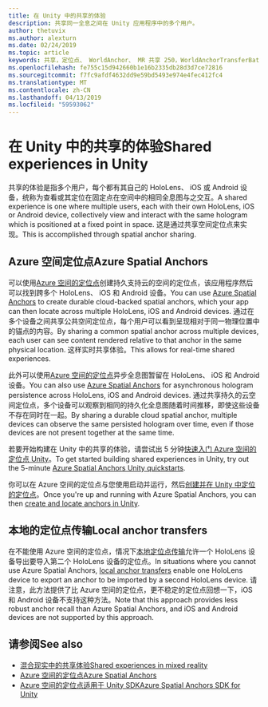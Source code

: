 ```yaml
---
title: 在 Unity 中的共享的体验
description: 共享同一全息之间在 Unity 应用程序中的多个用户。
author: thetuvix
ms.author: alexturn
ms.date: 02/24/2019
ms.topic: article
keywords: 共享，定位点、 WorldAnchor、 MR 共享 250，WorldAnchorTransferBatch，SpatialPerception、 Azure、 Azure 空间的定位点，ASA
ms.openlocfilehash: fe755c15d942660b1e16b2335db28d3d7ce72816
ms.sourcegitcommit: f7fc9afdf4632dd9e59bd5493e974e4fec412fc4
ms.translationtype: MT
ms.contentlocale: zh-CN
ms.lasthandoff: 04/13/2019
ms.locfileid: "59593062"
---
```

# <a name="shared-experiences-in-unity"></a><span data-ttu-id="2fb29-104">在 Unity 中的共享的体验</span><span class="sxs-lookup"><span data-stu-id="2fb29-104">Shared experiences in Unity</span></span>

<span data-ttu-id="2fb29-105">共享的体验是指多个用户，每个都有其自己的 HoloLens、 iOS 或 Android 设备，统称为查看或其定位在固定点在空间中的相同全息图与之交互。</span><span class="sxs-lookup"><span data-stu-id="2fb29-105">A shared experience is one where multiple users, each with their own HoloLens, iOS or Android device, collectively view and interact with the same hologram which is positioned at a fixed point in space.</span></span> <span data-ttu-id="2fb29-106">这是通过共享空间定位点来实现。</span><span class="sxs-lookup"><span data-stu-id="2fb29-106">This is accomplished through spatial anchor sharing.</span></span>

## <a name="azure-spatial-anchors"></a><span data-ttu-id="2fb29-107">Azure 空间定位点</span><span class="sxs-lookup"><span data-stu-id="2fb29-107">Azure Spatial Anchors</span></span>

<span data-ttu-id="2fb29-108">可以使用<a href="https://docs.microsoft.com/azure/spatial-anchors/overview" target="_blank">Azure 空间的定位点</a>创建持久支持云的空间的定位点，该应用程序然后可以找到跨多个 HoloLens、 iOS 和 Android 设备。</span><span class="sxs-lookup"><span data-stu-id="2fb29-108">You can use <a href="https://docs.microsoft.com/azure/spatial-anchors/overview" target="_blank">Azure Spatial Anchors</a> to create durable cloud-backed spatial anchors, which your app can then locate across multiple HoloLens, iOS and Android devices.</span></span>  <span data-ttu-id="2fb29-109">通过在多个设备之间共享公共空间定位点，每个用户可以看到呈现相对于同一物理位置中的锚点的内容。</span><span class="sxs-lookup"><span data-stu-id="2fb29-109">By sharing a common spatial anchor across multiple devices, each user can see content rendered relative to that anchor in the same physical location.</span></span>  <span data-ttu-id="2fb29-110">这样实时共享体验。</span><span class="sxs-lookup"><span data-stu-id="2fb29-110">This allows for real-time shared experiences.</span></span>

<span data-ttu-id="2fb29-111">此外可以使用<a href="https://docs.microsoft.com/azure/spatial-anchors/overview" target="_blank">Azure 空间的定位点</a>异步全息图暂留在 HoloLens、 iOS 和 Android 设备。</span><span class="sxs-lookup"><span data-stu-id="2fb29-111">You can also use <a href="https://docs.microsoft.com/azure/spatial-anchors/overview" target="_blank">Azure Spatial Anchors</a> for asynchronous hologram persistence across HoloLens, iOS and Android devices.</span></span>  <span data-ttu-id="2fb29-112">通过共享持久的云空间定位点，多个设备可以观察到相同的持久化全息图随着时间推移，即使这些设备不存在同时在一起。</span><span class="sxs-lookup"><span data-stu-id="2fb29-112">By sharing a durable cloud spatial anchor, multiple devices can observe the same persisted hologram over time, even if those devices are not present together at the same time.</span></span>

<span data-ttu-id="2fb29-113">若要开始构建在 Unity 中的共享的体验，请尝试出 5 分钟<a href="https://docs.microsoft.com/azure/spatial-anchors/unity-overview" target="_blank">快速入门 Azure 空间的定位点 Unity</a>。</span><span class="sxs-lookup"><span data-stu-id="2fb29-113">To get started building shared experiences in Unity, try out the 5-minute <a href="https://docs.microsoft.com/azure/spatial-anchors/unity-overview" target="_blank">Azure Spatial Anchors Unity quickstarts</a>.</span></span>

<span data-ttu-id="2fb29-114">你可以在 Azure 空间的定位点与您使用启动并运行，然后<a href="https://docs.microsoft.com/azure/spatial-anchors/concepts/create-locate-anchors-unity" target="_blank">创建并在 Unity 中定位的定位点</a>。</span><span class="sxs-lookup"><span data-stu-id="2fb29-114">Once you're up and running with Azure Spatial Anchors, you can then <a href="https://docs.microsoft.com/azure/spatial-anchors/concepts/create-locate-anchors-unity" target="_blank">create and locate anchors in Unity</a>.</span></span>

## <a name="local-anchor-transfers"></a><span data-ttu-id="2fb29-115">本地的定位点传输</span><span class="sxs-lookup"><span data-stu-id="2fb29-115">Local anchor transfers</span></span>

<span data-ttu-id="2fb29-116">在不能使用 Azure 空间的定位点，情况下[本地定位点传输](local-anchor-transfers-in-unity.md)允许一个 HoloLens 设备导出要导入第二个 HoloLens 设备的定位点。</span><span class="sxs-lookup"><span data-stu-id="2fb29-116">In situations where you cannot use Azure Spatial Anchors, [local anchor transfers](local-anchor-transfers-in-unity.md) enable one HoloLens device to export an anchor to be imported by a second HoloLens device.</span></span>  <span data-ttu-id="2fb29-117">请注意，此方法提供了比 Azure 空间的定位点，更不稳定的定位点回想一下，iOS 和 Android 设备不支持这种方法。</span><span class="sxs-lookup"><span data-stu-id="2fb29-117">Note that this approach provides less robust anchor recall than Azure Spatial Anchors, and iOS and Android devices are not supported by this approach.</span></span>

## <a name="see-also"></a><span data-ttu-id="2fb29-118">请参阅</span><span class="sxs-lookup"><span data-stu-id="2fb29-118">See also</span></span>
* [<span data-ttu-id="2fb29-119">混合现实中的共享体验</span><span class="sxs-lookup"><span data-stu-id="2fb29-119">Shared experiences in mixed reality</span></span>](shared-experiences-in-mixed-reality.md)
* <span data-ttu-id="2fb29-120"><a href="https://docs.microsoft.com/azure/spatial-anchors" target="_blank">Azure 空间的定位点</a></span><span class="sxs-lookup"><span data-stu-id="2fb29-120"><a href="https://docs.microsoft.com/azure/spatial-anchors" target="_blank">Azure Spatial Anchors</a></span></span>
* <span data-ttu-id="2fb29-121"><a href="https://docs.microsoft.com/dotnet/api/Microsoft.Azure.SpatialAnchors" target="_blank">Azure 空间的定位点适用于 Unity SDK</a></span><span class="sxs-lookup"><span data-stu-id="2fb29-121"><a href="https://docs.microsoft.com/dotnet/api/Microsoft.Azure.SpatialAnchors" target="_blank">Azure Spatial Anchors SDK for Unity</a></span></span>
